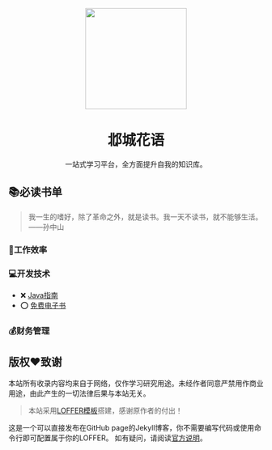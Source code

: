 <p align="center">
  <a href="http://ant.design">
    <img width="200" src="https://raw.githubusercontent.com/xadoger/blog/master/images/logo.png">
  </a>
</p>

<h1 align="center">邶城花语</h1>

<div align="center">
 
一站式学习平台，全方面提升自我的知识库。

</div>

## :books:必读书单

> 我一生的嗜好，除了革命之外，就是读书。我一天不读书，就不能够生活。——孙中山 

### :100:工作效率

### :computer:开发技术

- :x: [Java指南](https://www.journaldev.com/java-tutorial-java-ee-tutorials)
- :o: [免费电子书](https://github.com/EbookFoundation/free-programming-books)

### :moneybag:财务管理 

## 版权:heart:致谢
 本站所有收录内容均来自于网络，仅作学习研究用途。未经作者同意严禁用作商业用途，由此产生的一切法律后果与本站无关。

> 本站采用[LOFFER模板](https://github.com/FromEndWorld/LOFFER)搭建，感谢原作者的付出！

这是一个可以直接发布在GitHub page的Jekyll博客，你不需要编写代码或使用命令行即可配置属于你的LOFFER。
如有疑问，请阅读[官方说明](https://pages.github.com/)。

